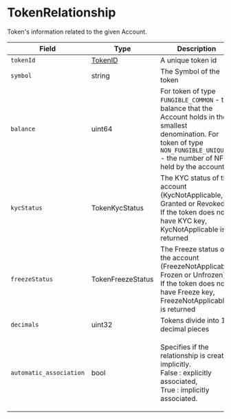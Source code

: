 # TokenRelationship

Token's information related to the given Account.

| Field                   | Type                  | Description                                                                                                                                                                             |
| ----------------------- | --------------------- | --------------------------------------------------------------------------------------------------------------------------------------------------------------------------------------- |
| `tokenId`               | [TokenID](tokenid.md) | A unique token id                                                                                                                                                                       |
| `symbol`                | string                | The Symbol of the token                                                                                                                                                                 |
| `balance`               | uint64                | For token of type `FUNGIBLE_COMMON` - the balance that the Account holds in the smallest denomination. For token of type `NON_FUNGIBLE_UNIQUE` - the number of NFTs held by the account |
| `kycStatus`             | TokenKycStatus        | The KYC status of the account (KycNotApplicable, Granted or Revoked). If the token does not have KYC key, KycNotApplicable is returned                                                  |
| `freezeStatus`          | TokenFreezeStatus     | The Freeze status of the account (FreezeNotApplicable, Frozen or Unfrozen). If the token does not have Freeze key, FreezeNotApplicable is returned                                      |
| `decimals`              | uint32                | Tokens divide into 10 decimal pieces                                                                                                                                                    |
| `automatic_association` | bool                  | <p>Specifies if the relationship is created implicitly.<br> False : explicitly associated, <br>True : implicitly associated.</p>                                                        |

